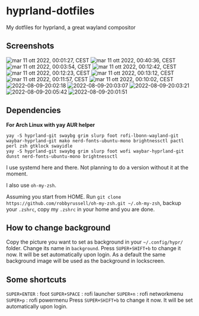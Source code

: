 # hyprland-dotfiles
My dotfiles for hyprland, a great wayland compositor

## Screenshots
![mar 11 ott 2022, 00:01:27, CEST](https://user-images.githubusercontent.com/88981092/195025474-1b3eacb8-5a37-4c39-be81-093de3c27131.png)
![mar 11 ott 2022, 00:40:36, CEST](https://user-images.githubusercontent.com/88981092/195025981-9399e0d8-5565-49fe-8ce7-5bdab804d4e0.png)
![mar 11 ott 2022, 00:03:54, CEST](https://user-images.githubusercontent.com/88981092/195025530-3f51e0b7-d326-4e4f-bfba-f867ce025fda.png)
![mar 11 ott 2022, 00:12:42, CEST](https://user-images.githubusercontent.com/88981092/195025558-f12a3aee-f635-4070-8789-e360ef8264c8.png)
![mar 11 ott 2022, 00:12:23, CEST](https://user-images.githubusercontent.com/88981092/195025601-f62a0f45-5108-440b-b1e5-52e384cd3110.png)
![mar 11 ott 2022, 00:13:12, CEST](https://user-images.githubusercontent.com/88981092/195025630-e681ba3e-1fc1-4078-8a7f-dd800fe71888.png)
![mar 11 ott 2022, 00:11:57, CEST](https://user-images.githubusercontent.com/88981092/195025674-6e11148b-a224-482d-a326-71e5ccacd62e.png)
![mar 11 ott 2022, 00:10:02, CEST](https://user-images.githubusercontent.com/88981092/195025811-5001fd2a-5819-427e-8616-9b8d67198306.png)
![2022-08-09-20:02:18](https://user-images.githubusercontent.com/88981092/183731639-92ce1648-e713-433d-b275-5ed3aab685e7.png)
![2022-08-09-20:03:07](https://user-images.githubusercontent.com/88981092/183731735-277c4b4e-5b96-459f-aec9-27d05c5bf589.png)
![2022-08-09-20:03:21](https://user-images.githubusercontent.com/88981092/183731804-07b051f2-21bf-44a9-8061-3ff960ecfcab.png)
![2022-08-09-20:05:42](https://user-images.githubusercontent.com/88981092/183731906-21878851-7d28-49a8-9f66-c1891119a9e8.png)
![2022-08-09-20:01:51](https://user-images.githubusercontent.com/88981092/183731975-4445e682-2ebc-4fca-8a9e-900e0fb919ac.png)




## Dependencies
**For Arch Linux with yay AUR helper**
```
yay -S hyprland-git swaybg grim slurp foot rofi-lbonn-wayland-git waybar-hyprland-git mako nerd-fonts-ubuntu-mono brightnessctl pactl perl zsh gtklock swayidle
yay -S hyprland-git swaybg grim slurp foot wofi waybar-hyprland-git dunst nerd-fonts-ubuntu-mono brightnessctl
```

I use systemd here and there. Not planning to do a version without it at the moment.

I also use ```oh-my-zsh```. 

Assuming you start from HOME. Run ```git clone https://github.com/robbyrussell/oh-my-zsh.git ~/.oh-my-zsh```, backup your ```.zshrc```, copy my ```.zshrc``` in your home and you are done.

## How to change background
Copy the picture you want to set as background in your ```~/.config/hypr/``` folder.
Change its name in ```background```.
Press ```SUPER+SHIFT+b``` to change it now. It will be set automatically upon login. As a default the same background image will be used as the background in lockscreen.

## Some shortcuts
```SUPER+ENTER``` : foot
```SUPER+SPACE``` : rofi launcher
```SUPER+n```     : rofi networkmenu
```SUPER+p```     : rofi powermenu
Press ```SUPER+SHIFT+b``` to change it now. It will be set automatically upon login.
